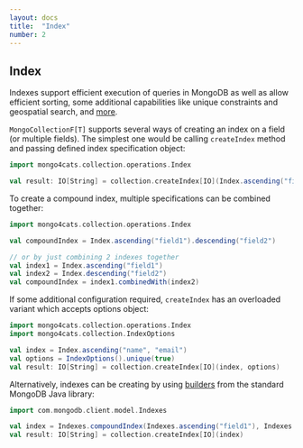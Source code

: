 ```yaml
---
layout: docs
title:  "Index"
number: 2
---
```


## Index

Indexes support efficient execution of queries in MongoDB as well as allow efficient sorting, some additional capabilities like unique constraints and geospatial search, and [more](https://docs.mongodb.com/manual/indexes/). 

`MongoCollectionF[T]` supports several ways of creating an index on a field (or multiple fields).
The simplest one would be calling `createIndex` method and passing defined index specification object:

```scala
import mongo4cats.collection.operations.Index

val result: IO[String] = collection.createIndex[IO](Index.ascending("field"))
```
To create a compound index, multiple specifications can be combined together:

```scala
import mongo4cats.collection.operations.Index

val compoundIndex = Index.ascending("field1").descending("field2")

// or by just combining 2 indexes together
val index1 = Index.ascending("field1")
val index2 = Index.descending("field2")
val compoundIndex = index1.combinedWith(index2)
```
If some additional configuration required, `createIndex` has an overloaded variant which accepts options object:

```scala
import mongo4cats.collection.operations.Index
import mongo4cats.collection.IndexOptions

val index = Index.ascending("name", "email")
val options = IndexOptions().unique(true)
val result: IO[String] = collection.createIndex[IO](index, options)
```
Alternatively, indexes can be creating by using [builders](https://docs.mongodb.com/drivers/java/sync/current/fundamentals/builders/indexes/) from the standard MongoDB Java library:
```scala
import com.mongodb.client.model.Indexes

val index = Indexes.compoundIndex(Indexes.ascending("field1"), Indexes.ascending("field2"))
val result: IO[String] = collection.createIndex[IO](index)
```